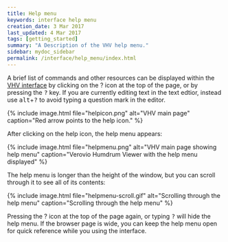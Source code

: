 ```yaml
---
title: Help menu
keywords: interface help menu
creation_date: 3 Mar 2017
last_updated: 4 Mar 2017
tags: [getting_started]
summary: "A Description of the VHV help menu."
sidebar: mydoc_sidebar
permalink: /interface/help_menu/index.html
---
```


A brief list of commands and other resources can be displayed within the [VHV
interface](http://verovio.humdrum.org) by clicking on the <span class="question">?</span> icon at
the top of the page, or by pressing the <kbd>?</kbd> key.  If you are currently editing text
in the text edtior, instead use <kbd>alt</kbd>+<kbd>?</kbd> to avoid typing a question mark in the editor.

{% include image.html
	file="helpicon.png"
	alt="VHV main page"
	caption="Red arrow points to the help icon."
%}

After clicking on the help icon, the help menu appears:

{% include image.html
	file="helpmenu.png"
	alt="VHV main page showing help menu"
	caption="Verovio Humdrum Viewer with the help menu displayed"
%}

The help menu is longer than the height of the window, but you can
scroll through it to see all of its contents:


{% include image.html
	file="helpmenu-scroll.gif"
	alt="Scrolling through the help menu"
	caption="Scrolling through the help menu"
%}


Pressing the <span class="question">?</span> icon at the top of the page again, or typing <kbd>?</kbd> will
hide the help menu.  If the browser page is wide, you can keep the
help menu open for quick reference while you using the interface.



